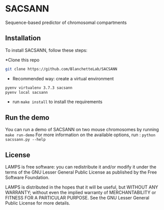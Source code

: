 # SACSANN
Sequence-based predictor of chromosomal compartments

## Installation

To install SACSANN, follow these steps:

*Clone this repo
```bash
git clone https://github.com/BlanchetteLab/SACSANN
```

* Recommended way: create a virtual environment 
```bash
pyenv virtualenv 3.7.3 sacsann
pyenv local sacsann
```
* run `make install` to install the requirements

## Run the demo

You can run a demo of SACSANN on two mouse chromosomes by running `make run-demo`
For more information on the available options, run :
`python sacssann.py --help`

## License
LAMPS is free software: you can redistribute it and/or modify it under the terms of the 
GNU Lesser General Public License as published by the Free Software Foundation.

LAMPS is distributed in the hopes that it will be useful, but WITHOUT ANY WARRANTY; 
without even the implied warranty of MERCHANTABILITY or FITNESS FOR A PARTICULAR PURPOSE. 
See the GNU Lesser General Public License for more details.
